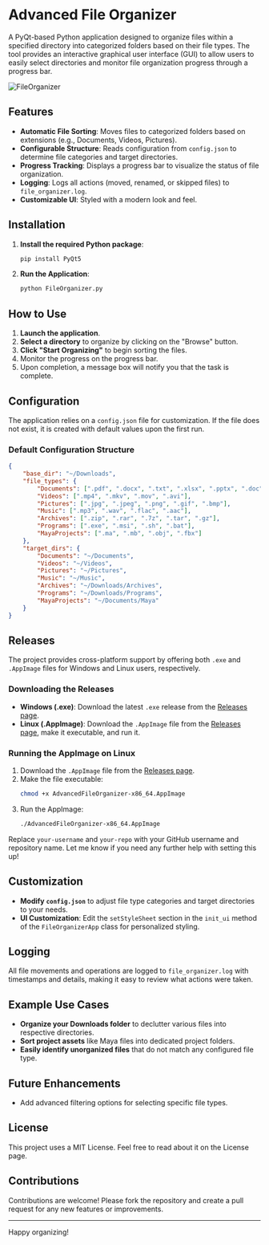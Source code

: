 # Advanced File Organizer

A PyQt-based Python application designed to organize files within a specified directory into categorized folders based on their file types. The tool provides an interactive graphical user interface (GUI) to allow users to easily select directories and monitor file organization progress through a progress bar.

![FileOrganizer](https://github.com/user-attachments/assets/a479d470-427b-4b81-8887-ef95cdcd786f)

## Features

- **Automatic File Sorting**: Moves files to categorized folders based on extensions (e.g., Documents, Videos, Pictures).
- **Configurable Structure**: Reads configuration from `config.json` to determine file categories and target directories.
- **Progress Tracking**: Displays a progress bar to visualize the status of file organization.
- **Logging**: Logs all actions (moved, renamed, or skipped files) to `file_organizer.log`.
- **Customizable UI**: Styled with a modern look and feel.

## Installation


1. **Install the required Python package**:
   ```bash
   pip install PyQt5
   ```

2. **Run the Application**:
   ```bash
   python FileOrganizer.py
   ```

## How to Use

1. **Launch the application**.
2. **Select a directory** to organize by clicking on the "Browse" button.
3. **Click "Start Organizing"** to begin sorting the files.
4. Monitor the progress on the progress bar.
5. Upon completion, a message box will notify you that the task is complete.

## Configuration

The application relies on a `config.json` file for customization. If the file does not exist, it is created with default values upon the first run.

### Default Configuration Structure

```json
{
    "base_dir": "~/Downloads",
    "file_types": {
        "Documents": [".pdf", ".docx", ".txt", ".xlsx", ".pptx", ".doc"],
        "Videos": [".mp4", ".mkv", ".mov", ".avi"],
        "Pictures": [".jpg", ".jpeg", ".png", ".gif", ".bmp"],
        "Music": [".mp3", ".wav", ".flac", ".aac"],
        "Archives": [".zip", ".rar", ".7z", ".tar", ".gz"],
        "Programs": [".exe", ".msi", ".sh", ".bat"],
        "MayaProjects": [".ma", ".mb", ".obj", ".fbx"]
    },
    "target_dirs": {
        "Documents": "~/Documents",
        "Videos": "~/Videos",
        "Pictures": "~/Pictures",
        "Music": "~/Music",
        "Archives": "~/Downloads/Archives",
        "Programs": "~/Downloads/Programs",
        "MayaProjects": "~/Documents/Maya"
    }
}
```
## Releases

The project provides cross-platform support by offering both `.exe` and `.AppImage` files for Windows and Linux users, respectively.

### Downloading the Releases

- **Windows (.exe)**: Download the latest `.exe` release from the [Releases page](https://github.com/your-username/your-repo/releases).
- **Linux (.AppImage)**: Download the `.AppImage` file from the [Releases page](https://github.com/your-username/your-repo/releases), make it executable, and run it.

### Running the AppImage on Linux

1. Download the `.AppImage` file from the [Releases page](https://github.com/your-username/your-repo/releases).
2. Make the file executable:
   ```bash
   chmod +x AdvancedFileOrganizer-x86_64.AppImage
   ```
3. Run the AppImage:
   ```bash
   ./AdvancedFileOrganizer-x86_64.AppImage
   ```
   
Replace `your-username` and `your-repo` with your GitHub username and repository name. Let me know if you need any further help with setting this up!

## Customization

- **Modify `config.json`** to adjust file type categories and target directories to your needs.
- **UI Customization**: Edit the `setStyleSheet` section in the `init_ui` method of the `FileOrganizerApp` class for personalized styling.

## Logging

All file movements and operations are logged to `file_organizer.log` with timestamps and details, making it easy to review what actions were taken.

## Example Use Cases

- **Organize your Downloads folder** to declutter various files into respective directories.
- **Sort project assets** like Maya files into dedicated project folders.
- **Easily identify unorganized files** that do not match any configured file type.

## Future Enhancements

- Add advanced filtering options for selecting specific file types.

## License

This project uses a MIT License. Feel free to read about it on the License page.

## Contributions

Contributions are welcome! Please fork the repository and create a pull request for any new features or improvements.

---

Happy organizing!

